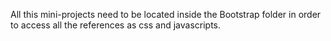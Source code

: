 All this mini-projects need to be located inside the Bootstrap folder in order to access all the references as css and javascripts.
